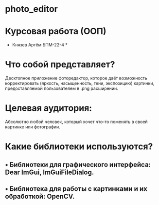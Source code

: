 # photo_editor

# Курсовая работа (ООП)
* Князев Артём БПМ-22-4 *

# Что собой представляет?
Десктопное приложение фоторедактор,
которое даёт возможность корректировать (яркость, насыщенность, тени, экспозицию) картинки, предоставляемой пользователем в .png расширении.


# Целевая аудитория:
Абсолютно любой человек, который хочет что-то поменять в своей картинке или фотографии.

# Какие библиотеки используются?
• Библиотеки для графического интерфейса: Dear ImGui, ImGuiFileDialog.
-
• Библиотека для работы с картинками и их обработкой: OpenCV.
-
 